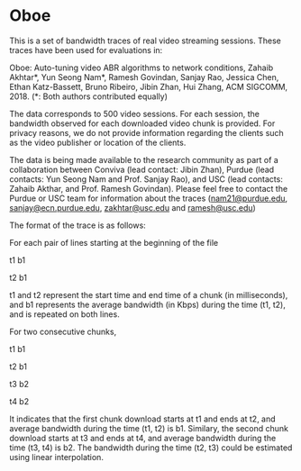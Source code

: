 # Oboe
This is a set of bandwidth traces of real video streaming sessions. These traces have been used for evaluations in:

Oboe: Auto-tuning video ABR algorithms to network conditions, Zahaib Akhtar*, Yun Seong Nam*, Ramesh Govindan, Sanjay Rao, Jessica Chen, Ethan Katz-Bassett, Bruno Ribeiro, Jibin Zhan, Hui Zhang, ACM SIGCOMM, 2018. (*: Both authors contributed equally)

The data corresponds to 500 video sessions. For each session, the bandwidth observed for each downloaded video chunk is provided. For privacy reasons, we do not provide information regarding the clients such as the video publisher or location of the clients.

The data is being made available to the research community as part of a collaboration between Conviva (lead contact: Jibin Zhan), Purdue (lead contacts: Yun Seong Nam and Prof. Sanjay Rao), and USC (lead contacts: Zahaib Akthar, and Prof. Ramesh Govindan). Please feel free to contact the Purdue or USC team for information about the traces (nam21@purdue.edu, sanjay@ecn.purdue.edu, zakhtar@usc.edu and ramesh@usc.edu)


The format of the trace is as follows:

For each pair of lines starting at the beginning of the file

t1 b1

t2 b1

t1 and t2 represent the start time and end time of a chunk (in milliseconds), and b1 represents the average bandwidth (in Kbps) during the time (t1, t2), and is repeated on both lines.

For two consecutive chunks,

t1 b1

t2 b1

t3 b2

t4 b2

It indicates that the first chunk download starts at t1 and ends at t2, and average bandwidth during the time (t1, t2) is b1.
Similary, the second chunk download starts at t3 and ends at t4, and average bandwidth during the time (t3, t4) is b2.
The bandwidth during the time (t2, t3) could be estimated using linear interpolation.

